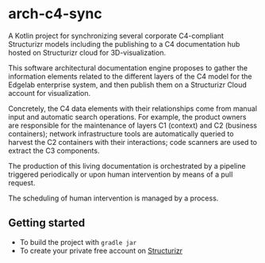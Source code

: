 # arch-c4-sync

A Kotlin project for synchronizing several corporate C4-compliant Structurizr models including the publishing 
to a C4 documentation hub hosted on Structurizr cloud for 3D-visualization.

This software architectural documentation engine proposes to gather the information elements related to the different
layers of the C4 model for the Edgelab enterprise system, and then publish them on a Structurizr Cloud account for visualization.

Concretely, the C4 data elements with their relationships come from manual input and automatic search operations.
For example, the product owners are responsible for the maintenance of layers C1 (context) and C2 (business containers);
network infrastructure tools are automatically queried to harvest the C2 containers with their interactions;
code scanners are used to extract the C3 components.

The production of this living documentation is orchestrated by a pipeline triggered periodically
or upon human intervention by means of a pull request.

The scheduling of human intervention is managed by a process.

## Getting started

- To build the project with `gradle jar`
- To create your private free account on [Structurizr](https://www.structurizr.com/signup)
